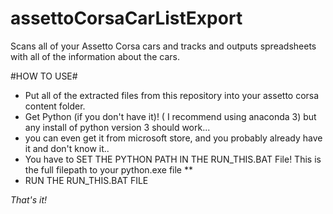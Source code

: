 # assettoCorsaCarListExport

Scans all of your Assetto Corsa cars and tracks and outputs spreadsheets with all of the information about the cars. 

#HOW TO USE#

- Put all of the extracted files from this repository into your assetto corsa content folder.
- Get Python (if you don't have it)!   ( I recommend using anaconda 3) but any install of python version 3 should work... 
- you can even get it from microsoft store, and you probably already have it and don't know it..  
- You have to SET THE PYTHON PATH IN THE RUN_THIS.BAT File! This is the full filepath to your python.exe file **
- RUN THE RUN_THIS.BAT FILE

*That's it!* 
